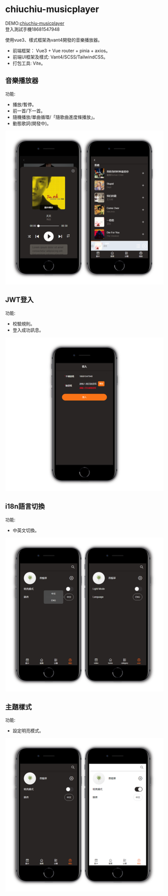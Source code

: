 # chiuchiu-musicplayer

DEMO:[chiuchiu-musicplayer](https://chiuchiu-music.onrender.com/#/main)  
登入測試手機18681547948

使用vue3、樣式框架為vant4開發的音樂播放器。
+ 前端框架： Vue3 + Vue router + pinia + axios。  
+ 前端UI框架及樣式: Vant4/SCSS/TailwindCSS。  
+ 打包工具: Vite。

## 音樂播放器

功能:  
+ 播放/暫停。
+ 前一首/下一首。
+ 隨機播放/單曲循環/「隨歌曲進度條播放」。
+ 動態歌詞(開發中)。     
      
![img](./src/assets/img/demo_musicplayer.png)

## JWT登入

功能:  
+ 校驗規則。
+ 登入成功訊息。     
      
![img](./src/assets/img/jwt.png)

## i18n語言切換

功能:  
+ 中英文切換。
 

![img](./src/assets/img/langs.png)

## 主題樣式

功能:  
+ 設定明亮模式。
 

![img](./src/assets/img/darkMode.png)

